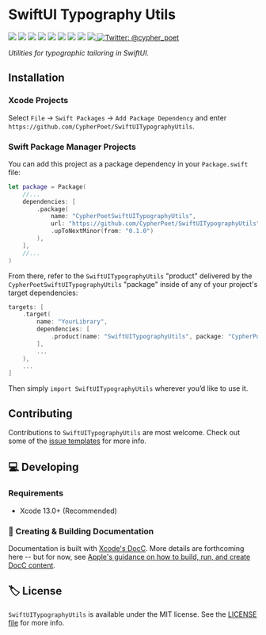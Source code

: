 # SwiftUI Typography Utils

<!-- Header Logo -->

<!-- <div align="center">
   <img width="600px" src="./Extras/banner-logo.png" alt="Banner Logo">
</div> -->


<!-- Badges -->

<p>
    <img src="https://img.shields.io/badge/Swift-5.5-F06C33.svg" />
    <img src="https://img.shields.io/badge/iOS-15.0+-865EFC.svg" />
    <img src="https://img.shields.io/badge/iPadOS-15.0+-F65EFC.svg" />
    <img src="https://img.shields.io/badge/macOS-12.0+-179AC8.svg" />
    <img src="https://img.shields.io/badge/tvOS-15.0+-41465B.svg" />
    <img src="https://img.shields.io/badge/watchOS-8.0+-1FD67A.svg" />
    <img src="https://img.shields.io/badge/License-MIT-blue.svg" />
    <img src="https://github.com/CypherPoet/SwiftUITypographyUtils/workflows/Build%20&%20Test/badge.svg" />
    <a href="https://github.com/apple/swift-package-manager">
      <img src="https://img.shields.io/badge/spm-compatible-brightgreen.svg?style=flat" />
    </a>
    <a href="https://twitter.com/cypher_poet">
        <img src="https://img.shields.io/badge/Contact-@cypher_poet-lightgrey.svg?style=flat" alt="Twitter: @cypher_poet" />
    </a>
</p>


<p align="center">

_Utilities for typographic tailoring in SwiftUI._

<p />



## Installation

### Xcode Projects

Select `File` -> `Swift Packages` -> `Add Package Dependency` and enter `https://github.com/CypherPoet/SwiftUITypographyUtils`.



### Swift Package Manager Projects

You can add this project as a package dependency in your `Package.swift` file:

```swift
let package = Package(
    //...
    dependencies: [
        .package(
            name: "CypherPoetSwiftUITypographyUtils",
            url: "https://github.com/CypherPoet/SwiftUITypographyUtils",
            .upToNextMinor(from: "0.1.0")
        ),
    ],
    //...
)
```

From there, refer to the `SwiftUITypographyUtils` "product" delivered by the `CypherPoetSwiftUITypographyUtils` "package" inside of any of your project's target dependencies:

```swift
targets: [
    .target(
        name: "YourLibrary",
        dependencies: [
            .product(name: "SwiftUITypographyUtils", package: "CypherPoetSwiftUITypographyUtils"),
        ],
        ...
    ),
    ...
]
```

Then simply `import SwiftUITypographyUtils` wherever you’d like to use it.



## Contributing

Contributions to `SwiftUITypographyUtils` are most welcome. Check out some of the [issue templates](./.github/ISSUE_TEMPLATE/) for more info.



## 💻 Developing

### Requirements

- Xcode 13.0+ (Recommended)


### 📜 Creating & Building Documentation

Documentation is built with [Xcode's DocC](https://developer.apple.com/documentation/docc). More details are forthcoming here -- but for now,  see [Apple's guidance on how to build, run, and create DocC content](https://developer.apple.com/documentation/docc/api-reference-syntax).



## 🏷 License

`SwiftUITypographyUtils` is available under the MIT license. See the [LICENSE file](./LICENSE) for more info.
